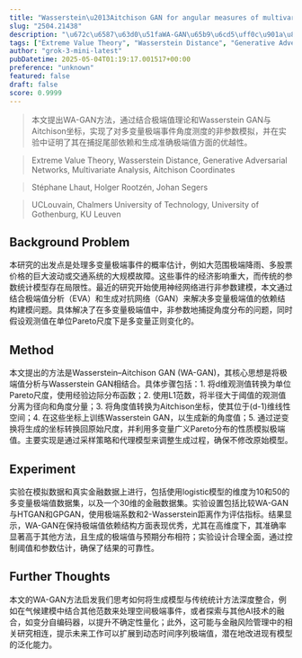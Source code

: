 ```yaml
---
title: "Wasserstein\u2013Aitchison GAN for angular measures of multivariate extremes"
slug: "2504.21438"
description: "\u672c\u6587\u63d0\u51faWA-GAN\u65b9\u6cd5\uff0c\u901a\u8fc7\u7ed3\u5408\u6781\u7aef\u503c\u7406\u8bba\u548cWasserstein GAN\u4e0eAitchison\u5750\u6807\uff0c\u5b9e\u73b0\u4e86\u5bf9\u591a\u53d8\u91cf\u6781\u7aef\u4e8b\u4ef6\u89d2\u5ea6\u6d4b\u5ea6\u7684\u975e\u53c2\u6570\u6a21\u62df\uff0c\u5e76\u5728\u5b9e\u9a8c\u4e2d\u8bc1\u660e\u4e86\u5176\u5728\u6355\u6349\u5c3e\u90e8\u4f9d\u8d56\u548c\u751f\u6210\u51c6\u786e\u6781\u7aef\u503c\u65b9\u9762\u7684\u4f18\u8d8a\u6027\u3002"
tags: ["Extreme Value Theory", "Wasserstein Distance", "Generative Adversarial Networks", "Multivariate Analysis", "Aitchison Coordinates"]
author: "grok-3-mini-latest"
pubDatetime: 2025-05-04T01:19:17.001517+00:00
preference: "unknown"
featured: false
draft: false
score: 0.9999
---
```


> 本文提出WA-GAN方法，通过结合极端值理论和Wasserstein GAN与Aitchison坐标，实现了对多变量极端事件角度测度的非参数模拟，并在实验中证明了其在捕捉尾部依赖和生成准确极端值方面的优越性。

> Extreme Value Theory, Wasserstein Distance, Generative Adversarial Networks, Multivariate Analysis, Aitchison Coordinates 

> Stéphane Lhaut, Holger Rootzén, Johan Segers

> UCLouvain, Chalmers University of Technology, University of Gothenburg, KU Leuven 

## Background Problem

本研究的出发点是处理多变量极端事件的概率估计，例如大范围极端降雨、多股票价格的巨大波动或交通系统的大规模故障。这些事件的经济影响重大，而传统的参数统计模型存在局限性。最近的研究开始使用神经网络进行非参数建模，本文通过结合极端值分析（EVA）和生成对抗网络（GAN）来解决多变量极端值的依赖结构建模问题。具体解决了在多变量极端值中，非参数地捕捉角度分布的问题，同时假设观测值在单位Pareto尺度下是多变量正则变化的。

## Method

本文提出的方法是Wasserstein–Aitchison GAN (WA-GAN)，其核心思想是将极端值分析与Wasserstein GAN相结合。具体步骤包括：1. 将d维观测值转换为单位Pareto尺度，使用经验边际分布函数；2. 使用L1范数，将半径大于阈值的观测值分离为径向和角度分量；3. 将角度值转换为Aitchison坐标，使其位于(d-1)维线性空间；4. 在这些坐标上训练Wasserstein GAN，以生成新的角度值；5. 通过逆变换将生成的坐标转换回原始尺度，并利用多变量广义Pareto分布的性质模拟极端值。主要实现是通过采样策略和代理模型来调整生成过程，确保不修改原始模型。

## Experiment

实验在模拟数据和真实金融数据上进行，包括使用logistic模型的维度为10和50的多变量极端值数据集，以及一个30维的金融数据集。实验设置包括比较WA-GAN与HTGAN和GPGAN，使用极端系数和2-Wasserstein距离作为评估指标。结果显示，WA-GAN在保持极端值依赖结构方面表现优秀，尤其在高维度下，其准确率显著高于其他方法，且生成的极端值与预期分布相符；实验设计合理全面，通过控制阈值和参数估计，确保了结果的可靠性。

## Further Thoughts 

本文的WA-GAN方法启发我们思考如何将生成模型与传统统计方法深度整合，例如在气候建模中结合其他范数来处理空间极端事件，或者探索与其他AI技术的融合，如变分自编码器，以提升不确定性量化；此外，这可能与金融风险管理中的相关研究相连，提示未来工作可以扩展到动态时间序列极端值，潜在地改进现有模型的泛化能力。